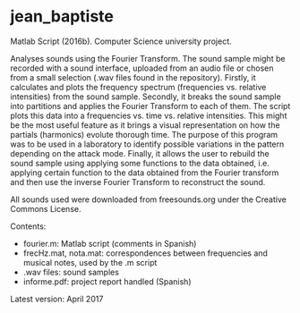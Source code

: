 # jean_baptiste

Matlab Script (2016b). Computer Science university project.

Analyses sounds using the Fourier Transform. The sound sample might be recorded with a sound interface, uploaded from an audio file or chosen from a small selection (.wav files found in the repository). Firstly, it calculates and plots the frequency spectrum (frequencies vs. relative intensities) from the sound sample. Secondly, it breaks the sound sample into partitions and applies the Fourier Transform to each of them. The script plots this data into a frequencies vs. time vs. relative intensities. This might be the most useful feature as it brings a visual representation on how the partials (harmonics) evolute thorough time. The purpose of this program was to be used in a laboratory to identify possible variations in the pattern depending on the attack mode. Finally, it allows the user to rebuild the sound sample using applying some functions to the data obtained, i.e. applying certain function to the data obtained from the Fourier transform and then use the inverse Fourier Transform to reconstruct the sound.

All sounds used were downloaded from freesounds.org under the Creative Commons License.

Contents:
- fourier.m: Matlab script (comments in Spanish)
- frecHz.mat, nota.mat:  correspondences between frequencies and musical notes, used by the .m script
- .wav files: sound samples 
- informe.pdf: project report handled (Spanish)

Latest version: April 2017
